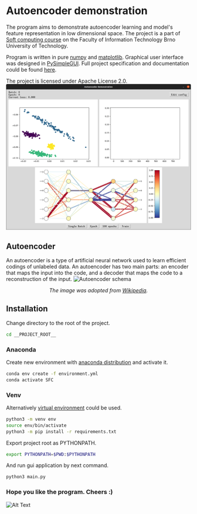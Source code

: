 # Autoencoder demonstration

The program aims to demonstrate autoencoder learning and model's feature representation in low dimensional space. The
project is a part of [Soft computing course](https://www.fit.vut.cz/study/course/14810/.en) on the Faculty of
Information Technology Brno University of Technology.

Program is written in pure [numpy](https://numpy.org/) and [matplotlib](https://matplotlib.org/). Graphical user
interface was designed in [PySimpleGUI](https://pysimplegui.readthedocs.io/en/latest/). Full project specification and
documentation could be found [here](/documentation/Documentation.pdf).

The project is licensed under Apache License 2.0.
![App demonstration](documentation/demonstration.gif)

## Autoencoder

An autoencoder is a type of artificial neural network used to learn efficient codings of unlabeled data. An autoencoder
has two main parts: an encoder that maps the input into the code, and a decoder that maps the code to a reconstruction
of the input.
![Autoencoder schema](https://upload.wikimedia.org/wikipedia/commons/3/37/Autoencoder_schema.png)
*<div align="center"> The image was adopted from [Wikipedia](https://en.wikipedia.org/wiki/Autoencoder). </div>*

## Installation
Change directory to the root of the project.
```bash
cd __PROJECT_ROOT__
```

### Anaconda
Create new environment with [anaconda distribution](https://www.anaconda.com/) and activate it.

```bash
conda env create -f environment.yml
conda activate SFC
```

### Venv
Alternatively [virtual environment](https://docs.python.org/3/library/venv.html) could be used.
```bash
python3 -m venv env
source env/bin/activate
python3 -m pip install -r requirements.txt
```

Export project root as PYTHONPATH.
```bash
export PYTHONPATH=$PWD:$PYTHONPATH
```

And run gui application by next command.

```bash
python3 main.py
```

### Hope you  like the program. Cheers :)

![Alt Text](https://media.giphy.com/media/vFKqnCdLPNOKc/giphy.gif)
